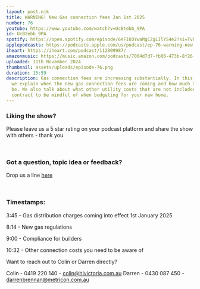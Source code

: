 ```yaml
---
layout: post.njk
title: WARNING! New Gas connection fees Jan 1st 2025
number: 76
youtube: https://www.youtube.com/watch?v=UcBtebb_9PA
id: UcBtebb_9PA
spotify: https://open.spotify.com/episode/6KFIKOYwaMgCZgLIlYS4e2?si=TvRpOvUyRx23eyiGFBwDNA
applepodcasts: https://podcasts.apple.com/us/podcast/ep-76-warning-new-gas-connection-fees-are-coming-your-way/id1681936589?i=1000676400522
iheart: https://iheart.com/podcast/112809987/
amazonmusic: https://music.amazon.com/podcasts/7004d7d7-fb06-473b-8f26-8ce9992cac11/episodes/99227a07-3247-4343-a237-39a2816826e9/home-building-hub-ep-76-warning-new-gas-connection-fees-are-coming-your-way
uploaded: 11th November 2024
thumbnail: assets/uploads/episode-76.png
duration: 15:59
description: Gas connection fees are increasing substantially. In this episode
  we explain when the new gas connection fees are coming and how much they’ll
  be. We also talk about what other utility costs that are not included in your
  contract to be mindful of when budgeting for your new home.
---
```

### Liking the show?

Please leave us a 5 star rating on your podcast platform and share the show with others - thank you.

<br>

### Got a question, topic idea or feedback?

Drop us a line <a href="/contact" id="contact-us" target="_blank">here</a>

<br>

### Timestamps:

3:45 - Gas distribution charges coming into effect 1st January 2025

8:14 - New gas regulations

9:00 - Compliance for builders 

10:32 - Other connection costs you need to be aware of

Want to reach out to Colin or Darren directly?

Colin - 0419 220 140 - colin@hlvictoria.com.au
Darren - 0430 087 450 - darrenbrennan@metricon.com.au